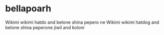 # bellapoarh
Wikimi wikimi hatdo and belone shina pepero ne
Wikimi wikimi hatdog and belone shina peperone jiwil and koloni

